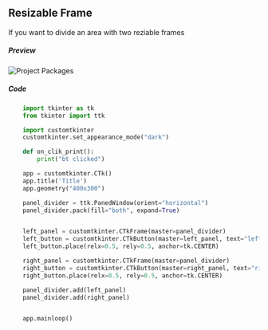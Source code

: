 ## Resizable Frame

If you want to divide an area with two reziable frames

##### Preview
![Project Packages](/assets/drag_panel.gif)

##### Code

```python
	import tkinter as tk
	from tkinter import ttk

	import customtkinter
	customtkinter.set_appearance_mode("dark")

	def on_clik_print():
		print("bt clicked")

	app = customtkinter.CTk()
	app.title('Title')
	app.geometry("400x300")

	panel_divider = ttk.PanedWindow(orient="horizontal")
	panel_divider.pack(fill="both", expand=True)


	left_panel = customtkinter.CTkFrame(master=panel_divider)
	left_button = customtkinter.CTkButton(master=left_panel, text="left button", command=on_clik_print)
	left_button.place(relx=0.5, rely=0.5, anchor=tk.CENTER)

	right_panel = customtkinter.CTkFrame(master=panel_divider)
	right_button = customtkinter.CTkButton(master=right_panel, text="right button", command=on_clik_print)
	right_button.place(relx=0.5, rely=0.5, anchor=tk.CENTER)

	panel_divider.add(left_panel)
	panel_divider.add(right_panel)


	app.mainloop()


```